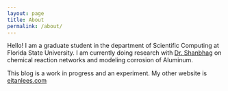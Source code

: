 ```yaml
---
layout: page
title: About
permalink: /about/
---
```

Hello! I am a graduate student in the department of Scientific Computing at Florida State
University. I am currently doing research with [Dr. Shanbhag](https://people.sc.fsu.edu/~sshanbhag/)
on chemical reaction networks and modeling corrosion of Aluminum.

This blog is a work in progress and an experiment. My other website is [eitanlees.com](http://eitanlees.com/)
